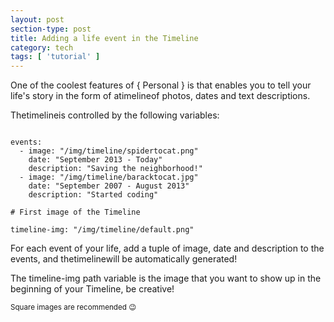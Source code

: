 ```yaml
---
layout: post
section-type: post
title: Adding a life event in the Timeline
category: tech
tags: [ 'tutorial' ]
---
```

One of the coolest features of { Personal } is that enables you to tell your life's story in
the form of atimelineof photos, dates and text descriptions.

Thetimelineis controlled by the following variables:

<pre><code data-trim class="yaml">
events:
  - image: "/img/timeline/spidertocat.png"
    date: "September 2013 - Today"
    description: "Saving the neighborhood!"
  - image: "/img/timeline/baracktocat.jpg"
    date: "September 2007 - August 2013"
    description: "Started coding"

# First image of the Timeline

timeline-img: "/img/timeline/default.png"
</code></pre>

For each event of your life, add a tuple of image, date and description to the events,
and thetimelinewill be automatically generated!

The timeline-img path variable is the image that you want to show up in the beginning of your Timeline, be creative!

<small>Square images are recommended 😉</small>
